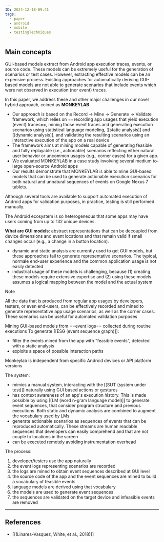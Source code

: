 ```yaml
---
ID: 2024-12-18-09:41
tags:
  - paper
  - android
  - mobile
  - testingTechniques
---
```

## Main concepts

GUI-based models extract from Android app execution traces, events, or source code. These models can be extremely useful for the generation of scenarios or test cases. However, extracting effective models can be an expensive process. Existing approaches for automatically deriving GUI-based models are not able to generate scenarios that include events which were not observed in execution (nor event) traces. 

In this paper, we address these and other major challenges in our novel hybrid approach, coined as **MONKEYLAB**
- Our approach is based on the Record → Mine → Generate → Validate framework, which relies on ==recording app usages that yield execution (event) traces==, mining those event traces and generating execution scenarios using statistical language modeling, [[static analysis]] and [[dynamic analysis]], and validating the resulting scenarios using an interactive execution of the app on a real device
- The framework aims at mining models capable of generating feasible and fully replayable (i.e., actionable) scenarios reflecting either natural user behavior or uncommon usages (e.g., corner cases) for a given app. 
- We evaluated MONKEYLAB in a case study involving several medium to-large open-source Android apps
- Our results demonstrate that MONKEYLAB is able to mine GUI-based models that can be used to generate actionable execution scenarios for both natural and unnatural sequences of events on Google Nexus 7 tablets.

Although several tools are available to support automated execution of Android apps for validation purposes, in practice, testing is still performed manually.

The Android ecosystem is so heterogeneous that some apps may have users coming from up to 132 unique devices.

**What are GUI models**: abstract representations that can be decoupled from device dimensions and event locations and that remain valid if small changes occur (e.g., a change in a button location). 
- dynamic and static analysis are currently used to get GUI models, but these approaches fail to generate representative scenarios. The typical, normale end-user experience and the common application usage is not easily detected
- industrial usage of these models is challenging, because (1) creating these models require extensive expertise and (2) using these models assumes a logical mapping between the model and the actual system

> [!NOTE]
> All the data that is produced from regular app usages by developers, testers, or even end-users, can be effectively recorded and mined to generate representative app usage scenarios, as well as the corner cases. These scenarios can be useful for automated validation purposes

Mining GUI-based models from ==event logs== collected during routine executions
To generate [[ESG (event sequence graph)]]:
- filter the events mined from the app with "feasible events", detected with a static analysis
- exploits a space of possible interaction paths

Monkeylab is independent from specific Android devices or API platform versions

The system:
- mimics a manual system, interacting with the [[SUT (system under test)]] naturally using GUI based actions or gestures
- has context awareness of an app's execution history. This is made possible by using  [[LM (word n-gram language model)]] to generate event sequences, that consider program structure and previous executions. Both static and dynamic analysis are combined to augment the vocabulary used by LMs
- generate actionable scenarios as sequences of events that can be reproduced automatically. These streams are human readable sequences that developers can easily comprehend and that are not couple to locations in the screen
- can be executed remotely avoiding instrumentation overhead

The process:
1. developer/testers use the app naturally
2. the event logs representing scenarios are recorded
3. the logs are mined to obtain event sequences described at GUI level
4. the source code of the app and the event sequences are mined to build a vocabulary of feasible events
5. language models are derived using that vocabulary
6. the models are used to generate event sequences
7. the sequences are validated on the target device and infeasible events are removed

---
## References
- [[(Linares-Vasquez, White, et al., 2018)]]
